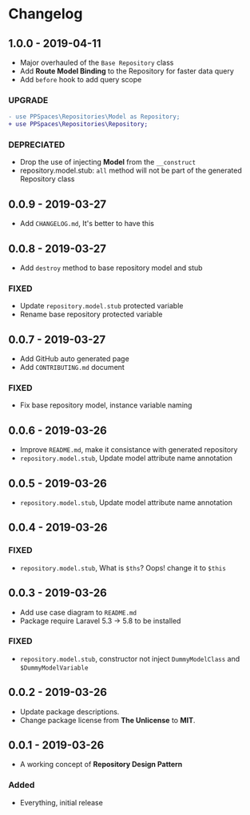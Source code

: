 # Changelog

## 1.0.0 - 2019-04-11

- Major overhauled of the `Base Repository` class
- Add **Route Model Binding** to the Repository for faster data query
- Add `before` hook to add query scope

### UPGRADE

```diff
- use PPSpaces\Repositories\Model as Repository;
+ use PPSpaces\Repositories\Repository;
```

### DEPRECIATED

- Drop the use of injecting **Model** from the `__construct`
- repository.model.stub: `all` method will not be part of the generated Repository class

## 0.0.9 - 2019-03-27

- Add `CHANGELOG.md`, It's better to have this

## 0.0.8 - 2019-03-27

- Add `destroy` method to base repository model and stub

### FIXED

- Update `repository.model.stub` protected variable
- Rename base repository protected variable

## 0.0.7 - 2019-03-27

- Add GitHub auto generated page
- Add `CONTRIBUTING.md` document

### FIXED

- Fix base repository model, instance variable naming

## 0.0.6 - 2019-03-26

- Improve `README.md`, make it consistance with generated repository
- `repository.model.stub`, Update model attribute name annotation

## 0.0.5 - 2019-03-26

- `repository.model.stub`, Update model attribute name annotation

## 0.0.4 - 2019-03-26

### FIXED

- `repository.model.stub`, What is `$ths`? Oops! change it to `$this`

## 0.0.3 - 2019-03-26

- Add use case diagram to `README.md`
- Package require Laravel 5.3 -> 5.8 to be installed

### FIXED

- `repository.model.stub`, constructor not inject `DummyModelClass` and `$DummyModelVariable`

## 0.0.2 - 2019-03-26

- Update package descriptions.
- Change package license from **The Unlicense** to **MIT**.

## 0.0.1 - 2019-03-26

- A working concept of **Repository Design Pattern**

### Added

- Everything, initial release
